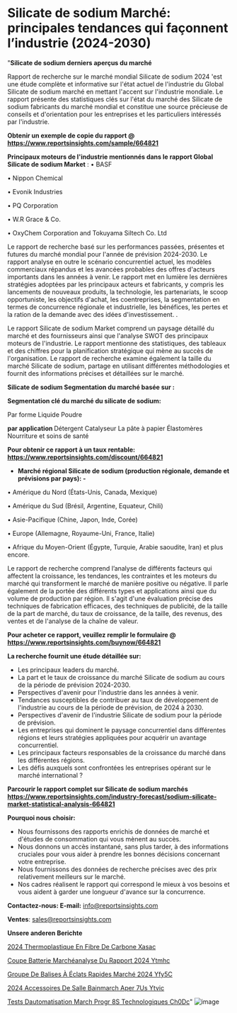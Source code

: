 # Silicate de sodium Marché: principales tendances qui façonnent l’industrie (2024-2030)

"<strong>Silicate de sodium derniers aperçus du marché</strong>

Rapport de recherche sur le marché mondial Silicate de sodium 2024 'est une étude complète et informative sur l'état actuel de l'industrie du Global Silicate de sodium marché en mettant l'accent sur l'industrie mondiale. Le rapport présente des statistiques clés sur l'état du marché des Silicate de sodium fabricants du marché mondial et constitue une source précieuse de conseils et d'orientation pour les entreprises et les particuliers intéressés par l'industrie.

<strong>Obtenir un exemple de copie du rapport @ <a href=https://www.reportsinsights.com/sample/664821>https://www.reportsinsights.com/sample/664821</a></strong>

<strong>Principaux moteurs de l'industrie mentionnés dans le rapport Global Silicate de sodium Market</strong> :
• BASF

• Nippon Chemical

• Evonik Industries

• PQ Corporation

• W.R Grace & Co.

• OxyChem Corporation and Tokuyama Siltech Co. Ltd

Le rapport de recherche basé sur les performances passées, présentes et futures du marché mondial pour l'année de prévision 2024-2030. Le rapport analyse en outre le scénario concurrentiel actuel, les modèles commerciaux répandus et les avancées probables des offres d'acteurs importants dans les années à venir. Le rapport met en lumière les dernières stratégies adoptées par les principaux acteurs et fabricants, y compris les lancements de nouveaux produits, la technologie, les partenariats, le scoop opportuniste, les objectifs d'achat, les coentreprises, la segmentation en termes de concurrence régionale et industrielle, les bénéfices, les pertes et la ration de la demande avec des idées d'investissement. .

Le rapport Silicate de sodium Market comprend un paysage détaillé du marché et des fournisseurs ainsi que l'analyse SWOT des principaux moteurs de l'industrie. Le rapport mentionne des statistiques, des tableaux et des chiffres pour la planification stratégique qui mène au succès de l'organisation. Le rapport de recherche examine également la taille du marché Silicate de sodium, partage en utilisant différentes méthodologies et fournit des informations précises et détaillées sur le marché.

<strong>Silicate de sodium Segmentation du marché basée sur :</strong>

<strong> Segmentation clé du marché du silicate de sodium: </strong>

Par forme
Liquide
Poudre

<strong> par application </strong>
Détergent
Catalyseur
La pâte à papier
Élastomères
Nourriture et soins de santé

<strong>Pour obtenir ce rapport à un taux rentable: <a href=https://www.reportsinsights.com/discount/664821>https://www.reportsinsights.com/discount/664821</a></strong>
<ul>
  <li><strong>Marché régional Silicate de sodium (production régionale, demande et prévisions par pays): -</strong></li>
</ul>
• Amérique du Nord (États-Unis, Canada, Mexique)

• Amérique du Sud (Brésil, Argentine, Equateur, Chili)

• Asie-Pacifique (Chine, Japon, Inde, Corée)

• Europe (Allemagne, Royaume-Uni, France, Italie)

• Afrique du Moyen-Orient (Égypte, Turquie, Arabie saoudite, Iran) et plus encore.

Le rapport de recherche comprend l’analyse de différents facteurs qui affectent la croissance, les tendances, les contraintes et les moteurs du marché qui transforment le marché de manière positive ou négative. Il parle également de la portée des différents types et applications ainsi que du volume de production par région. Il s'agit d'une évaluation précise des techniques de fabrication efficaces, des techniques de publicité, de la taille de la part de marché, du taux de croissance, de la taille, des revenus, des ventes et de l'analyse de la chaîne de valeur.

<strong>Pour acheter ce rapport, veuillez remplir le formulaire @   <a href=https://www.reportsinsights.com/buynow/664821>https://www.reportsinsights.com/buynow/664821</a></strong>

<strong>La recherche fournit une étude détaillée sur:</strong>
<ul>
  <li>Les principaux leaders du marché.</li>
  <li>La part et le taux de croissance du marché Silicate de sodium au cours de la période de prévision 2024-2030.</li>
  <li>Perspectives d'avenir pour l'industrie dans les années à venir.</li>
  <li>Tendances susceptibles de contribuer au taux de développement de l'industrie au cours de la période de prévision, de 2024 à 2030.</li>
  <li>Perspectives d'avenir de l'industrie Silicate de sodium pour la période de prévision.</li>
  <li>Les entreprises qui dominent le paysage concurrentiel dans différentes régions et leurs stratégies appliquées pour acquérir un avantage concurrentiel.</li>
  <li>Les principaux facteurs responsables de la croissance du marché dans les différentes régions.</li>
  <li>Les défis auxquels sont confrontées les entreprises opérant sur le marché international ?</li>
</ul>

<strong>Parcourir le rapport complet sur Silicate de sodium marchés <a href=https://www.reportsinsights.com/industry-forecast/sodium-silicate-market-statistical-analysis-664821>https://www.reportsinsights.com/industry-forecast/sodium-silicate-market-statistical-analysis-664821</a></strong>

<strong>Pourquoi nous choisir:</strong>
<ul>
  <li>Nous fournissons des rapports enrichis de données de marché et d'études de consommation qui vous mènent au succès.</li>
  <li>Nous donnons un accès instantané, sans plus tarder, à des informations cruciales pour vous aider à prendre les bonnes décisions concernant votre entreprise.</li>
  <li>Nous fournissons des données de recherche précises avec des prix relativement meilleurs sur le marché.</li>
  <li>Nos cadres réalisent le rapport qui correspond le mieux à vos besoins et vous aident à garder une longueur d'avance sur la concurrence.</li>
</ul>
<strong>Contactez-nous:
</strong><strong>E-mail:</strong> <a href=mailto:info@reportsinsights.com>info@reportsinsights.com</a>

<strong>Ventes</strong>: <a href=mailto:sales@reportsinsights.com>sales@reportsinsights.com</a>

<strong>Unsere anderen Berichte</strong>

<a href=https://www.linkedin.com/pulse/2024-thermoplastique-en-fibre-de-carbone-xasac/>2024 Thermoplastique En Fibre De Carbone Xasac</a>

<a href=https://www.linkedin.com/pulse/coupe-batterie-marchéanalyse-du-rapport-2024-ytmhc/>Coupe Batterie Marchéanalyse Du Rapport 2024 Ytmhc</a>

<a href=https://www.linkedin.com/pulse/groupe-de-balises-à-éclats-rapides-marché-2024-yfy5c/>Groupe De Balises À Éclats Rapides Marché 2024 Yfy5C</a>

<a href=https://www.linkedin.com/pulse/2024-accessoires-de-salle-bainmarch%C3%A9-aper%C3%A7us-ytvic/>2024 Accessoires De Salle Bainmarch Aper 7Us Ytvic</a>

<a href=https://www.linkedin.com/pulse/tests-dautomatisation-march%C3%A9-progr%C3%A8s-technologiques-ch0dc/>Tests Dautomatisation March Progr 8S Technologiques Ch0Dc</a>"
![image](https://github.com/daminid12/RImarketdynamics/assets/158430485/16e96a1f-b988-41bc-af3e-2430f0c1b0dd)
